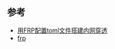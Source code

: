 ## 参考
- [用FRP配置toml文件搭建内网穿透][1]
- [frp][2]

[1]: https://blog.csdn.net/qq_42672770/article/details/137977300
[2]: https://github.com/fatedier/frp
